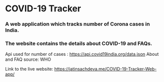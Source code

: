 # COVID-19 Tracker

### A web application which tracks number of Corona cases in India.
### The website contains the details about COVID-19 and FAQs.

Api used for number of cases : https://api.covid19india.org/data.json
About and FAQ source: WHO

Link to the live website: https://jatinsachdeva.me/COVID-19-Tracker-Web-app/
